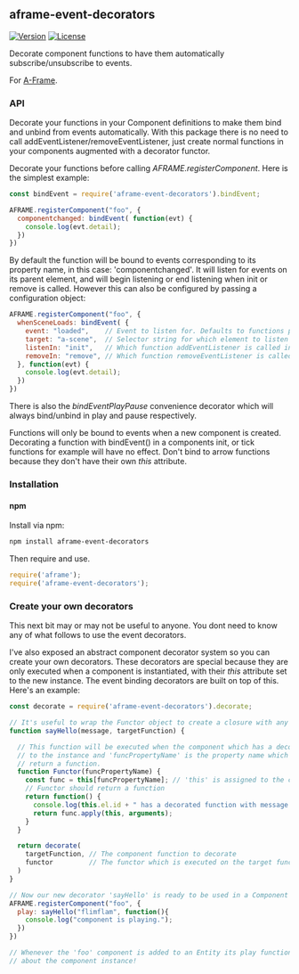 ## aframe-event-decorators

[![Version](http://img.shields.io/npm/v/aframe-event-decorators.svg?style=flat-square)](https://npmjs.org/package/aframe-event-decorators-component)
[![License](http://img.shields.io/npm/l/aframe-event-decorators.svg?style=flat-square)](https://npmjs.org/package/aframe-event-decorators-component)

Decorate component functions to have them automatically subscribe/unsubscribe to events.

For [A-Frame](https://aframe.io).

### API

Decorate your functions in your Component definitions to make them bind and unbind from events automatically. With this package there is no need to call addEventListener/removeEventListener, just create normal functions in your components
augmented with a decorator functor.

Decorate your functions before calling *AFRAME.registerComponent*. Here is the simplest example:

```javascript
const bindEvent = require('aframe-event-decorators').bindEvent;

AFRAME.registerComponent("foo", {
  componentchanged: bindEvent( function(evt) {
    console.log(evt.detail);
  })
})
```

By default the function will be bound to events corresponding to its property name, in this case: 'componentchanged'. It will listen for events on its parent element, and will begin listening or end listening when init or remove is called. However this can also be configured by passing a configuration object:

```javascript
AFRAME.registerComponent("foo", {
  whenSceneLoads: bindEvent( {
    event: "loaded",    // Event to listen for. Defaults to functions propery name.
    target: "a-scene",  // Selector string for which element to listen on, defaults to this.el
    listenIn: "init",   // Which function addEventListener is called in, defaults to 'init'
    removeIn: "remove", // Which function removeEventListener is called in, defaults to 'remove'
  }, function(evt) {
    console.log(evt.detail);
  })
})
```
There is also the *bindEventPlayPause* convenience decorator which will always bind/unbind in play and pause respectively.

Functions will only be bound to events when a new component is created. Decorating a function with bindEvent() in a components init, or tick functions for example will have no effect. Don't bind to arrow functions because they don't have their own *this* attribute.



### Installation

#### npm

Install via npm:

```bash
npm install aframe-event-decorators
```

Then require and use.

```js
require('aframe');
require('aframe-event-decorators');
```



### Create your own decorators

This next bit may or may not be useful to anyone. You dont need to know any of what follows to use the event decorators.

I've also exposed an abstract component decorator system so you can create your own decorators. These decorators are special because they are only executed when a component is instantiated, with their *this* attribute set to the new instance. The event binding decorators are built on top of this. Here's an example:

```javascript
const decorate = require('aframe-event-decorators').decorate;

// It's useful to wrap the Functor object to create a closure with any data, such as this 'message' parameter.
function sayHello(message, targetFunction) {

  // This function will be executed when the component which has a decorated function is instanciated. 'this' will be set
  // to the instance and 'funcPropertyName' is the property name which maps to the decorated function. The functor should
  // return a function.
  function Functor(funcPropertyName) {
    const func = this[funcPropertyName]; // 'this' is assigned to the component instance.
    // Functor should return a function
  	return function() {
  	  console.log(this.el.id + " has a decorated function with message: " + message);
  	  return func.apply(this, arguments);
  	}
  }

  return decorate(
  	targetFunction,	// The component function to decorate
  	functor         // The functor which is executed on the target function.
  )
}

// Now our new decorator 'sayHello' is ready to be used in a Component definition.
AFRAME.registerComponent("foo", {
  play: sayHello("flimflam", function(){
  	console.log("component is playing.");
  })
})

// Whenever the 'foo' component is added to an Entity its play function is augmented with a message that has details
// about the component instance!
```